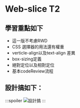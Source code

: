 # Web-slice T2
## 學習重點如下
* 這一版不考慮RWD
* CSS 選擇器的用法還有權重
* verticle-align以及text-align 差異
* box-sizing定義
* 絕對定位以及相對定位
* 基本codeReview流程
## 設計搞如下：
:::spoiler
![設計搞](https://i.imgur.com/lOy1e2r.jpg)
:::